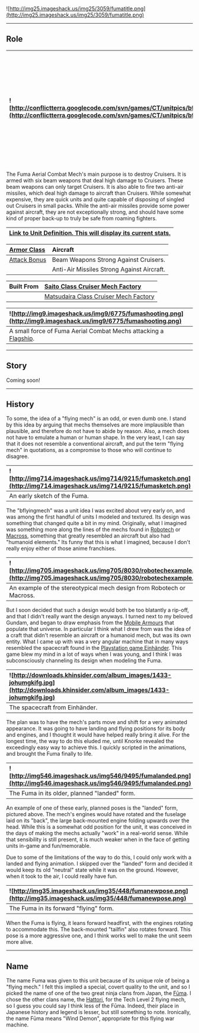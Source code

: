 ![http://img25.imageshack.us/img25/3059/fumatitle.png](http://img25.imageshack.us/img25/3059/fumatitle.png)


---


## Role ##

|![http://conflictterra.googlecode.com/svn/games/CT/unitpics/bflyingmech.png](http://conflictterra.googlecode.com/svn/games/CT/unitpics/bflyingmech.png)|Airborne "mech" designed to destroy cruisers.  Fires beam weapons and two AA missiles.  Cannot attack ground.|
|:------------------------------------------------------------------------------------------------------------------------------------------------------|:------------------------------------------------------------------------------------------------------------|

The Fuma Aerial Combat Mech's main purpose is to destroy Cruisers.  It is armed with six beam weapons that deal high damage to Cruisers.  These beam weapons can only target Cruisers.  It is also able to fire two anti-air missiles, which deal high damage to aircraft than Cruisers.  While somewhat expensive, they are quick units and quite capable of disposing of singled out Cruisers in small packs.  While the anti-air missiles provide some power against aircraft, they are not exceptionally strong, and should have some kind of proper back-up to truly be safe from roaming fighters.

|[Link to Unit Definition.  This will display its current stats.](http://code.google.com/p/conflictterra/source/browse/games/CT/units/bflyingmech.lua)|
|:----------------------------------------------------------------------------------------------------------------------------------------------------|

|[Armor Class](http://code.google.com/p/conflictterra/wiki/ArmorSystem)|Aircraft|
|:---------------------------------------------------------------------|:-------|
|[Attack Bonus](http://code.google.com/p/conflictterra/wiki/ArmorSystem)|Beam Weapons Strong Against Cruisers.|
|                                                                      |Anti-Air Missiles Strong Against Aircraft.|

|Built From|[Saito Class Cruiser Mech Factory](http://code.google.com/p/conflictterra/wiki/NKGSaitoClassCruiser)|
|:---------|:---------------------------------------------------------------------------------------------------|
|          |[Matsudaira Class Cruiser Mech Factory](http://code.google.com/p/conflictterra/wiki/NKGMatsudairaClassCruiser)|

|![http://img9.imageshack.us/img9/6775/fumashooting.png](http://img9.imageshack.us/img9/6775/fumashooting.png)|
|:------------------------------------------------------------------------------------------------------------|
|A small force of Fuma Aerial Combat Mechs attacking a [Flagship](http://code.google.com/p/conflictterra/wiki/NKGOdaClassCruiser).|


---


## Story ##
Coming soon!


---


## History ##
To some, the idea of a "flying mech" is an odd, or even dumb one.  I stand by this idea by arguing that mechs themselves are more implausible than plausible, and therefore do not have to abide by reason.  Also, a mech does not have to emulate a human or human shape.  In the very least, I can say that it does not resemble a conventional aircraft, and put the term "flying mech" in quotations, as a compromise to those who will continue to disagree.

|![http://img714.imageshack.us/img714/9215/fumasketch.png](http://img714.imageshack.us/img714/9215/fumasketch.png)|
|:----------------------------------------------------------------------------------------------------------------|
|An early sketch of the Fuma.                                                                                     |

The "bflyingmech" was a unit idea I was excited about very early on, and was among the first handful of units I modeled and textured.  Its design was something that changed quite a bit in my mind.  Originally, what I imagined was something more along the lines of the mechs found in [Robotech](http://en.wikipedia.org/wiki/Robotech) or [Macross](http://en.wikipedia.org/wiki/Macross), something that greatly resembled an aircraft but also had "humanoid elements."  Its funny that this is what I imagined, because I don't really enjoy either of those anime franchises.

|![http://img705.imageshack.us/img705/8030/robotechexample.png](http://img705.imageshack.us/img705/8030/robotechexample.png)|
|:--------------------------------------------------------------------------------------------------------------------------|
|An example of the stereotypical mech design from Robotech or Macross.                                                      |

But I soon decided that such a design would both be too blatantly a rip-off, and that I didn't really want the design anyways.  I turned next to my beloved Gundam, and began to draw emphasis from the [Mobile Armours](http://en.wikipedia.org/wiki/Mobile_armour#Mobile_armour) that populate that universe.  In particular I think what I drew from was the idea of a craft that didn't resemble an aircraft or a humanoid mech, but was its own entity.  What I came up with was a very angular machine that in many ways resembled the spacecraft found in the [Playstation game Einhänder](http://en.wikipedia.org/wiki/Einhänder).  This game blew my mind in a lot of ways when I was young, and I think I was subconsciously channeling its design when modeling the Fuma.

|![http://downloads.khinsider.com/album_images/1433-johumgkifg.jpg](http://downloads.khinsider.com/album_images/1433-johumgkifg.jpg)|
|:----------------------------------------------------------------------------------------------------------------------------------|
|The spacecraft from Einhänder.                                                                                                     |

The plan was to have the mech's parts move and shift for a very animated appearance.  It was going to have landing and flying positions for its body and engines, and I thought it would have helped really bring it alive.  For the longest time, the way to do this eluded me, until Knorke revealed the exceedingly easy way to achieve this.  I quickly scripted in the animations, and brought the Fuma finally to life.

|![http://img546.imageshack.us/img546/9495/fumalanded.png](http://img546.imageshack.us/img546/9495/fumalanded.png)|
|:----------------------------------------------------------------------------------------------------------------|
|The Fuma in its older, planned "landed" form.                                                                    |

An example of one of these early, planned poses is the "landed" form, pictured above.  The mech's engines would have rotated and the fuselage laid on its "back", the large back-mounted engine folding upwards over the head.  While this is a somewhat odd position for the unit, it was conceived in the days of making the mechs actually "work" in a real-world sense.  While that sensibility is still present, it is much weaker when in the face of getting units in-game and fun/memorable.

Due to some of the limitations of the way to do this, I could only work with a landed and flying animation.  I skipped over the "landed" form and decided it would keep its old "neutral" state while it was on the ground.  However, when it took to the air, I could really have fun.

|![http://img35.imageshack.us/img35/448/fumanewpose.png](http://img35.imageshack.us/img35/448/fumanewpose.png)|
|:------------------------------------------------------------------------------------------------------------|
|The Fuma in its forward "flying" form.                                                                       |

When the Fuma is flying, it leans forward headfirst, with the engines rotating to accommodate this.  The back-mounted "tailfin" also rotates forward.  This pose is a more aggressive one, and I think works well to make the unit seem more alive.


---


## Name ##
The name Fuma was given to this unit because of its unique role of being a "flying mech."  I felt this implied a special, covert quality to the unit, and so I picked the name of one of the two great ninja clans from Japan, the [Fūma](http://en.wikipedia.org/wiki/Fūma_Kotarō).  I chose the other clans name, the [Hattori](http://en.wikipedia.org/wiki/Hattori_Hanzō), for the Tech Level 2 flying mech, so I guess you could say I think less of the Fūma.  Indeed, their place in Japanese history and legend is lesser, but still something to note.  Ironically, the name Fūma means "Wind Demon", appropriate for this flying war machine.